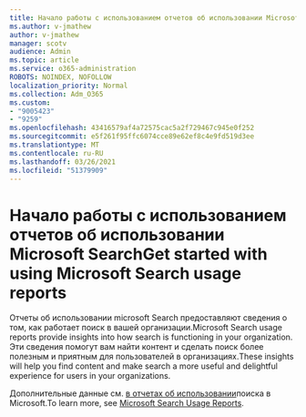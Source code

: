 ```yaml
---
title: Начало работы с использованием отчетов об использовании Microsoft Search
ms.author: v-jmathew
author: v-jmathew
manager: scotv
audience: Admin
ms.topic: article
ms.service: o365-administration
ROBOTS: NOINDEX, NOFOLLOW
localization_priority: Normal
ms.collection: Adm_O365
ms.custom:
- "9005423"
- "9259"
ms.openlocfilehash: 43416579af4a72575cac5a2f729467c945e0f252
ms.sourcegitcommit: e5f261f95ffc6074cce89e62ef8c4e9fd519d3ee
ms.translationtype: MT
ms.contentlocale: ru-RU
ms.lasthandoff: 03/26/2021
ms.locfileid: "51379909"
---
```

# <a name="get-started-with-using-microsoft-search-usage-reports"></a><span data-ttu-id="bcee5-102">Начало работы с использованием отчетов об использовании Microsoft Search</span><span class="sxs-lookup"><span data-stu-id="bcee5-102">Get started with using Microsoft Search usage reports</span></span>

<span data-ttu-id="bcee5-103">Отчеты об использовании microsoft Search предоставляют сведения о том, как работает поиск в вашей организации.</span><span class="sxs-lookup"><span data-stu-id="bcee5-103">Microsoft Search usage reports provide insights into how search is functioning in your organization.</span></span> <span data-ttu-id="bcee5-104">Эти сведения помогут вам найти контент и сделать поиск более полезным и приятным для пользователей в организациях.</span><span class="sxs-lookup"><span data-stu-id="bcee5-104">These insights will help you find content and make search a more useful and delightful experience for users in your organizations.</span></span>

<span data-ttu-id="bcee5-105">Дополнительные данные см. [в отчетах об использовании](https://go.microsoft.com/fwlink/?linkid=2152048)поиска в Microsoft.</span><span class="sxs-lookup"><span data-stu-id="bcee5-105">To learn more, see [Microsoft Search Usage Reports](https://go.microsoft.com/fwlink/?linkid=2152048).</span></span>
